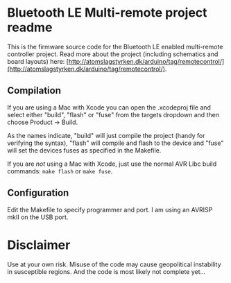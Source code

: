 # Bluetooth LE Multi-remote project readme

This is the firmware source code for the Bluetooth LE enabled multi-remote controller project. Read more about the project (including schematics and board layouts) here: [http://atomslagstyrken.dk/arduino/tag/remotecontrol/](http://atomslagstyrken.dk/arduino/tag/remotecontrol/).

## Compilation

If you are using a Mac with Xcode you can open the .xcodeproj file and select either "build", "flash" or "fuse" from the targets dropdown and then choose Product -> Build.

As the names indicate, "build" will just compile the project (handy for verifying the syntax), "flash" will compile and flash to the device and "fuse" will set the devices fuses as specified in the Makefile.

If you are _not_ using a Mac with Xcode, just use the normal AVR Libc build commands: `make flash` or `make fuse`.

## Configuration

Edit the Makefile to specify programmer and port. I am using an AVRISP mkII on the USB port.

# Disclaimer

Use at your own risk. Misuse of the code may cause geopolitical instability in susceptible regions. And the code is most likely not complete yet...
